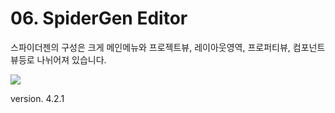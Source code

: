 # 06. SpiderGen Editor

스파이더젠의 구성은 크게 메인메뉴와 프로젝트뷰, 레이아웃영역, 프로퍼티뷰, 컴포넌트뷰등로 나뉘어져 있습니다.

![](https://wikidocs.net/images/page/22783/screen.png)

version. 4.2.1

